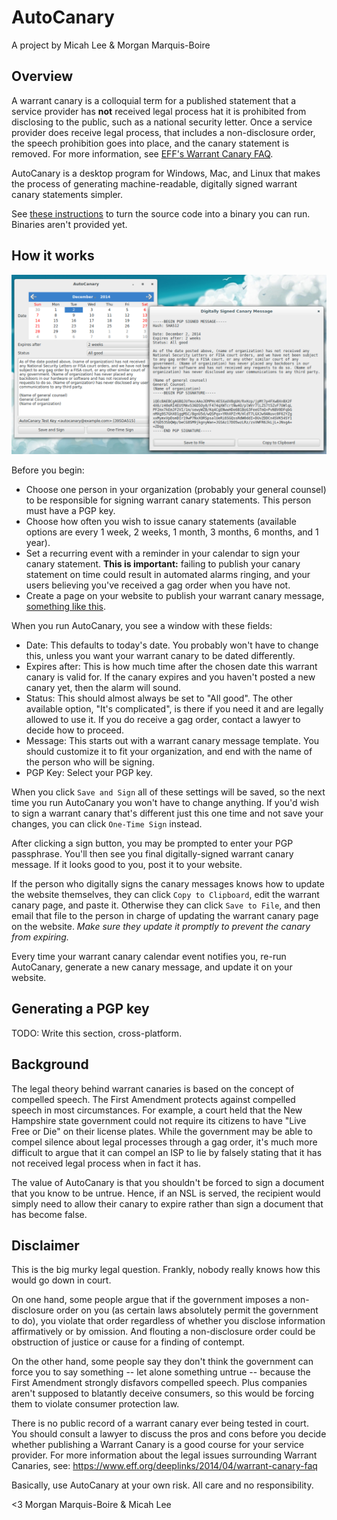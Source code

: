 # AutoCanary

A project by Micah Lee & Morgan Marquis-Boire

## Overview

A warrant canary is a colloquial term for a published statement that a service provider has **not** received legal process hat it is prohibited from disclosing to the public, such as a national security letter. Once a service provider does receive legal process, that includes a non-disclosure order, the speech prohibition goes into place, and the canary statement is removed. For more information, see [EFF's Warrant Canary FAQ](https://www.eff.org/deeplinks/2014/04/warrant-canary-faq).

AutoCanary is a desktop program for Windows, Mac, and Linux that makes the process of generating machine-readable, digitally signed warrant canary statements simpler.

See [these instructions](/BUILD.md) to turn the source code into a binary you can run. Binaries aren't provided yet.

## How it works

![AutoCanary](/screenshot.png)

Before you begin:

* Choose one person in your organization (probably your general counsel) to be responsible for signing warrant canary statements. This person must have a PGP key.
* Choose how often you wish to issue canary statements (available options are every 1 week, 2 weeks, 1 month, 3 months, 6 months, and 1 year).
* Set a recurring event with a reminder in your calendar to sign your canary statement. **This is important:** failing to publish your canary statement on time could result in automated alarms ringing, and your users believing you've received a gag order when you have not.
* Create a page on your website to publish your warrant canary message, [something like this](https://help.riseup.net/en/canary).

When you run AutoCanary, you see a window with these fields:

* Date: This defaults to today's date. You probably won't have to change this, unless you want your warrant canary to be dated differently.
* Expires after: This is how much time after the chosen date this warrant canary is valid for. If the canary expires and you haven't posted a new canary yet, then the alarm will sound.
* Status: This should almost always be set to "All good". The other available option, "It's complicated", is there if you need it and are legally allowed to use it. If you do receive a gag order, contact a lawyer to decide how to proceed.
* Message: This starts out with a warrant canary message template. You should customize it to fit your organization, and end with the name of the person who will be signing.
* PGP Key: Select your PGP key.

When you click `Save and Sign` all of these settings will be saved, so the next time you run AutoCanary you won't have to change anything. If you'd wish to sign a warrant canary that's different just this one time and not save your changes, you can click `One-Time Sign` instead.

After clicking a sign button, you may be prompted to enter your PGP passphrase. You'll then see you final digitally-signed warrant canary message. If it looks good to you, post it to your website.

If the person who digitally signs the canary messages knows how to update the website themselves, they can click `Copy to Clipboard`, edit the warrant canary page, and paste it. Otherwise they can click `Save to File`, and then email that file to the person in charge of updating the warrant canary page on the website. *Make sure they update it promptly to prevent the canary from expiring.*

Every time your warrant canary calendar event notifies you, re-run AutoCanary, generate a new canary message, and update it on your website.

## Generating a PGP key

TODO: Write this section, cross-platform.

## Background

The legal theory behind warrant canaries is based on the concept of compelled speech. The First Amendment protects against compelled speech in most circumstances. For example, a court held that the New Hampshire state government could not require its citizens to have "Live Free or Die" on their license plates. While the government may be able to compel silence about legal processes through a gag order, it's much more difficult to argue that it can compel an ISP to lie by falsely stating that it has not received legal process when in fact it has.

The value of AutoCanary is that you shouldn't be forced to sign a document that you know to be untrue. Hence, if an NSL is served, the recipient would simply need to allow their canary to expire rather than sign a document that has become false.

## Disclaimer

This is the big murky legal question. Frankly, nobody really knows how this would go down in court.

On one hand, some people argue that if the government imposes a non-disclosure order on you (as certain laws absolutely permit the government to do), you violate that order regardless of whether you disclose information affirmatively or by omission. And flouting a non-disclosure order could be obstruction of justice or cause for a finding of contempt.

On the other hand, some people say they don't think the government can force you to say something -- let alone something untrue -- because the First Amendment strongly disfavors compelled speech. Plus companies aren't supposed to blatantly deceive consumers, so this would be forcing them to violate consumer protection law.

There is no public record of a warrant canary ever being tested in court. You should consult a lawyer to discuss the pros and cons before you decide whether publishing a Warrant Canary is a good course for your service provider. For more information about the legal issues surrounding Warrant Canaries, see: https://www.eff.org/deeplinks/2014/04/warrant-canary-faq

Basically, use AutoCanary at your own risk. All care and no responsibility.

<3
Morgan Marquis-Boire & Micah Lee
